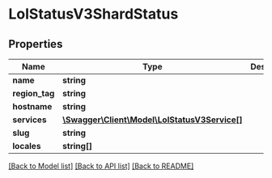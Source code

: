 # LolStatusV3ShardStatus

## Properties
Name | Type | Description | Notes
------------ | ------------- | ------------- | -------------
**name** | **string** |  | [optional] 
**region_tag** | **string** |  | [optional] 
**hostname** | **string** |  | [optional] 
**services** | [**\Swagger\Client\Model\LolStatusV3Service[]**](LolStatusV3Service.md) |  | [optional] 
**slug** | **string** |  | [optional] 
**locales** | **string[]** |  | [optional] 

[[Back to Model list]](../README.md#documentation-for-models) [[Back to API list]](../README.md#documentation-for-api-endpoints) [[Back to README]](../README.md)


